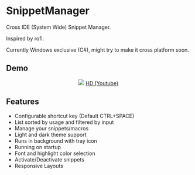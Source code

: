 # SnippetManager

Cross IDE (System Wide) Snippet Manager.

Inspired by rofi.

Currently Windows exclusive (C#), might try to make it cross platform soon.

## Demo
<p align="center">
  <img src="https://media.giphy.com/media/3kwbjJrk1VkY5bORzE/giphy.gif">
  <a href="https://youtu.be/appOTihaOhE">HD (Youtube)</a>
</p>

## Features
* Configurable shortcut key (Default CTRL+SPACE)
* List sorted by usage and filtered by input
* Manage your snippets/macros
* Light and dark theme support
* Runs in background with tray icon
* Running on startup
* Font and highlight color selection
* Activate/Deactivate snippets
* Responsive Layouts
